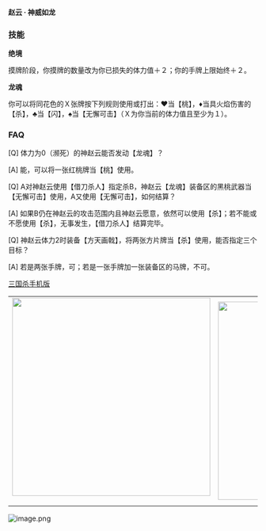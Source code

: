 
#### 赵云 · 神威如龙  

### 技能

**绝境**

摸牌阶段，你摸牌的数量改为你已损失的体力值＋２；你的手牌上限始终＋２。

**龙魂**

你可以将同花色的Ｘ张牌按下列规则使用或打出：♥当【桃】，♦当具火焰伤害的【杀】，♣当【闪】，♠当【无懈可击】（Ｘ为你当前的体力值且至少为１）。

### FAQ

[Q] 体力为0（濒死）的神赵云能否发动【龙魂】？

[A] 能，可以将一张红桃牌当【桃】使用。



[Q] A对神赵云使用【借刀杀人】指定杀B，神赵云【龙魂】装备区的黑桃武器当【无懈可击】使用，A又使用【无懈可击】，如何结算？

[A] 如果B仍在神赵云的攻击范围内且神赵云愿意，依然可以使用【杀】；若不能或不愿使用【杀】，无事发生，【借刀杀人】结算完毕。



[Q] 神赵云体力2时装备【方天画戟】，将两张方片牌当【杀】使用，能否指定三个目标？

[A] 若是两张手牌，可；若是一张手牌加一张装备区的马牌，不可。


 [三国杀手机版](https://apps.apple.com/cn/app/%E4%B8%89%E5%9B%BD%E6%9D%80%E9%97%AE%E9%A2%98%E7%AD%94%E7%96%91/id527602078)
    <div style="text-align: center"><table><tr>
    <td style="text-align: center">
<img src="https://is4-ssl.mzstatic.com/image/thumb/PurpleSource116/v4/1b/38/06/1b380673-fa07-7d70-76af-cc625e8e7894/97f20edf-1616-4b93-9e88-fbaebfe22faf_page-0.jpg/460x0w.webp" height="400">
</td>
<td style="text-align: center">
<img src="https://is5-ssl.mzstatic.com/image/thumb/PurpleSource126/v4/f6/ae/05/f6ae053d-def3-e9be-a991-74954202adad/7a500a3f-0dc0-4c7a-8287-6eed7e11d2b4_page-1.jpg/460x0w.webp" height="400">
</td>
<td style="text-align: center">
<img src="https://is2-ssl.mzstatic.com/image/thumb/PurpleSource126/v4/f3/38/97/f33897de-2a22-ec13-1832-60c35c10fe7c/7fbfdcd6-9f03-45ce-8dc1-bad59b0e5f5d_page-2.jpg/460x0w.webp" height="400">
</td>
<td style="text-align: center">
<img src="https://is2-ssl.mzstatic.com/image/thumb/PurpleSource116/v4/7c/bf/db/7cbfdbb7-8d99-a661-c3a7-bc4e3fdb840a/5e805d5e-b991-4341-bdf6-233a5dd8d703_page-3.jpg/460x0w.webp" height="400">
</td>
</tr>
</table>
</div>
    
 ![image.png](https://s2.loli.net/2022/01/10/Z85EF3hBpvU41oI.png)
